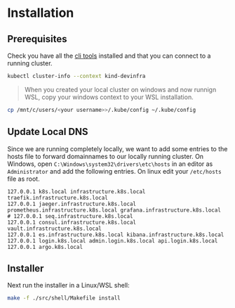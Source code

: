 # Installation

## Prerequisites

Check you have all the [cli tools](./preparation/cli.md) installed and that you can connect to a running cluster.

```bash
kubectl cluster-info --context kind-devinfra
```

> When you created your local cluster on windows and now runnign WSL, copy your windows context to your WSL installation.

```bash
cp /mnt/c/users/<your username>>/.kube/config ~/.kube/config
```

## Update Local DNS

Since we are running completely locally, we want to add some entries to the hosts file to forward domainnames to our locally running cluster.
On Windows, open `C:\Windows\system32\drivers\etc\hosts` in an editor as `Administrator` and add the following entries.
On linux edit your `/etc/hosts` file as root.

```text
127.0.0.1 k8s.local infrastructure.k8s.local traefik.infrastructure.k8s.local
127.0.0.1 jaeger.infrastructure.k8s.local prometheus.infrastructure.k8s.local grafana.infrastructure.k8s.local
# 127.0.0.1 seq.infrastructure.k8s.local
127.0.0.1 consul.infrastructure.k8s.local vault.infrastructure.k8s.local
127.0.0.1 es.infrastructure.k8s.local kibana.infrastructure.k8s.local
127.0.0.1 login.k8s.local admin.login.k8s.local api.login.k8s.local
127.0.0.1 argo.k8s.local
```

## Installer

Next run the installer in a Linux/WSL shell:

```bash
make -f ./src/shell/Makefile install
```
